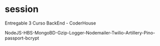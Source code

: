 # session

Entregable 3 
Curso BackEnd - CoderHouse

NodeJS-HBS-MongoBD-Gzip-Logger-Nodemailer-Twilio-Artillery-Pino-passport-bcrypt